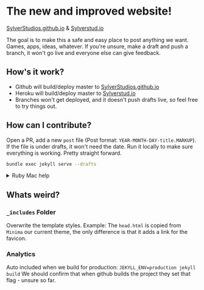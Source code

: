 # The new and improved website!
[SylverStudios.github.io](https://SylverStudios.github.io) & [Sylverstud.io](https://sylverstud.io)

The goal is to make this a safe and easy place to post anything we want. Games, apps, ideas, whatever. If you're unsure, make a draft and push a branch, it won't go live and everyone else can give feedback.

## How's it work?

* Github will build/deploy master to [SylverStudios.github.io](https://SylverStudios.github.io)
* Heroku will build/deploy master to [Sylverstud.io](https://sylverstud.io)
* Branches won't get deployed, and it doesn't push drafts live, so feel free to try things out.

## How can I contribute?

Open a PR, add a new `post` file (Post format: `YEAR-MONTH-DAY-title.MARKUP`). If the file is under drafts, it won't need the date. Run it locally to make sure everything is working. Pretty straight forward.

```bash
bundle exec jekyll serve --drafts
```

<details><summary>Ruby Mac help</summary>
<p>

Are you me? Have you not properly setup ruby on your old macbook? Some of these steps will relate to that issue, ignore if not applicable.

```bash
# macOS rb is 2.2 and insane. Must rbenv
# https://github.com/rbenv/rbenv/issues/938

rbenv versions
rbenv local 2.6.0

# install jekyll & bundler
cd to/the/project
gem install jekyll bundler

# Run in dev mode, displays drafts
bundle exec jekyll serve --drafts

```

</p>
</details>

## Whats weird?

### `_includes` Folder

Overwrite the template styles.
Example: The `head.html` is copied from `Minima` our current theme, the only difference is that it adds a link for the favicon.

### Analytics

Auto included when we build for production: `JEKYLL_ENV=production jekyll build`
We should confirm that when github builds the project they set that flag - unsure so far.

